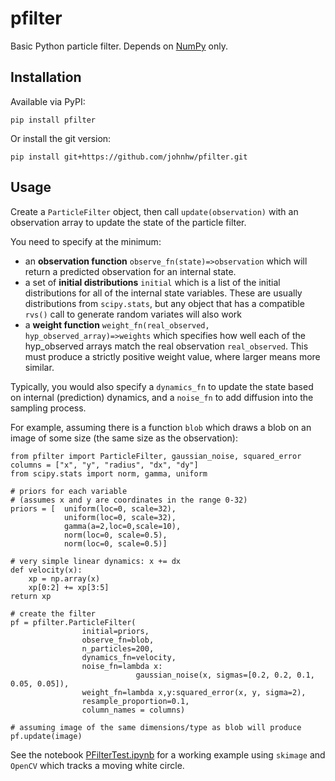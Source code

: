 # pfilter
Basic Python particle filter. Depends on [NumPy](http://numpy.org) only. 

## Installation

Available via PyPI:

    pip install pfilter
    
Or install the git version:

    pip install git+https://github.com/johnhw/pfilter.git

## Usage
Create a `ParticleFilter` object, then call `update(observation)` with an observation array to update the state of the particle filter.

You need to specify at the minimum:
* an **observation function** `observe_fn(state)=>observation` which will return a predicted observation for an internal state.
* a set of **initial distributions** `initial` which is a list of the initial  distributions for all of the internal state variables. These are usually distributions from `scipy.stats`, but any object that has a compatible `rvs()` call to generate random variates will also work 
* a **weight function** `weight_fn(real_observed, hyp_observed_array)=>weights` which specifies how well each of the hyp_observed arrays match the real observation `real_observed`. This must produce a strictly positive weight value, where larger means more similar.

Typically, you would also specify a `dynamics_fn` to update the state based on internal (prediction) dynamics, and a `noise_fn` to add diffusion into the sampling process.

For example, assuming there is a function `blob` which draws a blob on an image of some size (the same size as the observation):

    from pfilter import ParticleFilter, gaussian_noise, squared_error
    columns = ["x", "y", "radius", "dx", "dy"]
    from scipy.stats import norm, gamma, uniform 
    
    # priors for each variable
    # (assumes x and y are coordinates in the range 0-32)
    priors = [  uniform(loc=0, scale=32), 
                uniform(loc=0, scale=32), 
                gamma(a=2,loc=0,scale=10),
                norm(loc=0, scale=0.5),
                norm(loc=0, scale=0.5)]
                                
    # very simple linear dynamics: x += dx
    def velocity(x):
        xp = np.array(x)
        xp[0:2] += xp[3:5]        
    return xp
    
    # create the filter
    pf = pfilter.ParticleFilter(
                    initial=priors, 
                    observe_fn=blob,
                    n_particles=200,
                    dynamics_fn=velocity,
                    noise_fn=lambda x: 
                                gaussian_noise(x, sigmas=[0.2, 0.2, 0.1, 0.05, 0.05]),
                    weight_fn=lambda x,y:squared_error(x, y, sigma=2),
                    resample_proportion=0.1,
                    column_names = columns)
                    
    # assuming image of the same dimensions/type as blob will produce
    pf.update(image) 
    
See the notebook [PFilterTest.ipynb](PFilterTest.ipynb) for a working example using `skimage` and `OpenCV` which tracks a moving white circle.
    
    
